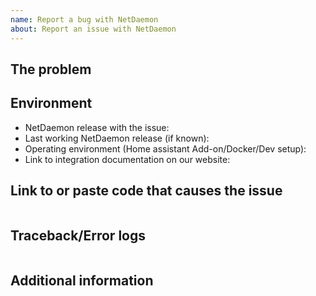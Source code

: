 ```yaml
---
name: Report a bug with NetDaemon
about: Report an issue with NetDaemon
---
```

<!-- READ THIS FIRST:
  - If you need additional help with this template, please refer to https://netdaemon.xtz/help/reporting_issues/
  - Make sure you are running the latest version of NetDaemon before reporting an issue: https://github.com/net-daemon/netdaemon/releases
  - Do not use issues for support, we have the discord server for that purpose. https://discord.gg/K3xwfcX
  - Provide as many details as possible. Paste logs, configuration samples and code into the backticks.
  DO NOT DELETE ANY TEXT from this template! Otherwise, your issue may be closed without comment.
-->
## The problem
<!--
  Describe the issue you are experiencing here to communicate to the
  maintainers. Tell us what you were trying to do and what happened.
-->


## Environment
<!--
  Provide details about the versions you are using, which helps us to reproduce
  and find the issue quicker. Version information is found in the
  in the logs at startup.
-->

- NetDaemon release with the issue:
- Last working NetDaemon release (if known):
- Operating environment (Home assistant Add-on/Docker/Dev setup):
- Link to integration documentation on our website:

## Link to or paste code that causes the issue
<!--
  Example of code that causes the issue.
-->

```c#

```

## Traceback/Error logs
<!--
  If you come across any trace or error logs, please provide them.
-->

```txt

```

## Additional information
